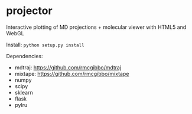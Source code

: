 projector
=========

Interactive plotting of MD projections + molecular viewer with HTML5 and WebGL

Install: `python setup.py install`

Dependencies:
- mdtraj: https://github.com/rmcgibbo/mdtraj
- mixtape: https://github.com/rmcgibbo/mixtape
- numpy
- scipy
- sklearn
- flask
- pylru
